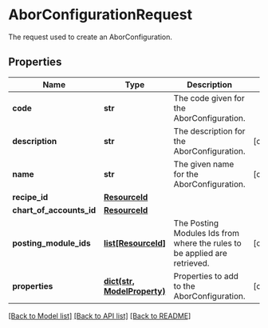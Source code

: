 # AborConfigurationRequest

The request used to create an AborConfiguration.

## Properties
Name | Type | Description | Notes
------------ | ------------- | ------------- | -------------
**code** | **str** | The code given for the AborConfiguration. | 
**description** | **str** | The description for the AborConfiguration. | [optional] 
**name** | **str** | The given name for the AborConfiguration. | [optional] 
**recipe_id** | [**ResourceId**](ResourceId.md) |  | 
**chart_of_accounts_id** | [**ResourceId**](ResourceId.md) |  | 
**posting_module_ids** | [**list[ResourceId]**](ResourceId.md) | The Posting Modules Ids from where the rules to be applied are retrieved. | [optional] 
**properties** | [**dict(str, ModelProperty)**](ModelProperty.md) | Properties to add to the AborConfiguration. | [optional] 

[[Back to Model list]](../README.md#documentation-for-models) [[Back to API list]](../README.md#documentation-for-api-endpoints) [[Back to README]](../README.md)



